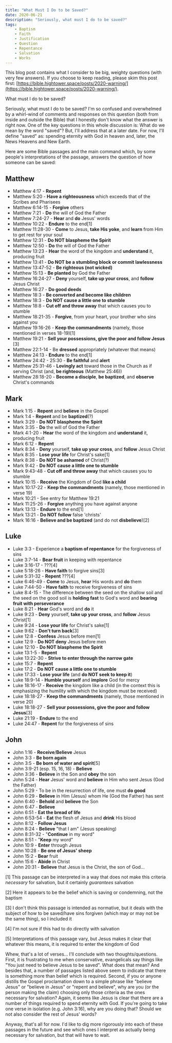```yaml
---
title: "What Must I Do to be Saved?"
date: 2020-06-21
description: "Seriously, what must I do to be saved?"
tags:
    - Baptism
    - Faith
    - Justification
    - Question
    - Repentance
    - Salvation
    - Works
---
```


This blog post contains what I consider to be big, weighty questions (with very few answers). If you choose to keep reading, please skim this post first: [https://bible.hightower.space/posts/2020-warning/](https://bible.hightower.space/posts/2020-warning/).

What must I do to be saved?

Seriously, what must I do to be saved? I'm so confused and overwhelmed by a whirl-wind of comments and responses on this question (both from inside and outside the Bible) that I honestly don't know what the answer is right now. One of the key questions in this whole discussion is: What do we mean by the word "saved"? But, I'll address that at a later date. For now, I'll define "saved" as: spending eternity with God in heaven and, later, the News Heavens and New Earth.

Here are some Bible passages and the main command which, by some people's interpretations of the passage, answers the question of how someone can be saved:

## Matthew

- Matthew 4:17 - **Repent**
- Matthew 5:20 - **Have a righteousness** which exceeds that of the Scribes and Pharisees
- Matthew 6:14-15 - **Forgive** others
- Matthew 7:21 - **Do** the will of God the Father
- Matthew 7:24-27 - **Hear** and **do** Jesus' words
- Matthew 10:22 - **Endure** to the end[1]
- Matthew 11:28-30 - **Come** to Jesus, **take His yoke**, and **learn** from Him to get rest for your soul
- Matthew 12:31 - **Do NOT blaspheme the Spirit**
- Matthew 12:50 - **Do** the will of God the Father
- Matthew 13:23 - **Hear** the word of the kingdom and **understand** it, producing fruit
- Matthew 13:41 - **Do NOT be a stumbling block or commit lawlessness**
- Matthew 13:47-52 - **Be righteous (not wicked)**
- Matthew 15:13 - **Be planted** by God the Father
- Matthew 16:24-27 - **Deny** yourself, **take up your cross**, and **follow** Jesus Christ
- Matthew 16:27 - **Do good deeds**
- Matthew 18:3 - **Be converted and become like children**
- Matthew 18:3 - **Do NOT cause a little one to stumble**
- Matthew 18:8 - **Cut off and throw away** that which causes you to stumble
- Matthew 18:21-35 - **Forgive**, from your heart, your brother who sins against you
- Matthew 19:16-26 - **Keep the commandments** (namely, those mentioned in verses 18-19)[1]
- Matthew 19:21 - **Sell your possessions, give the poor and follow Jesus** [3]
- Matthew 22:1-14 - Be **dressed** appropriately (whatever that means)
- Matthew 24:13 - **Endure** to the end[1]
- Matthew 24:42 - 25:30 - **Be faithful** and **alert**
- Matthew 25:31-46 - **Lovingly act** toward those in the Church as if serving Christ (and, **be righteous** (Matthew 25:46))
- Matthew 28:18-20 - **Become a disciple**, **be baptized**, and **observe** Christ's commands

## Mark

- Mark 1:15 - **Repent** and **believe** in the Gospel
- Mark 1:4 - **Repent** and be **baptized**(?)
- Mark 3:29 - **Do NOT blaspheme the Spirit**
- Mark 3:35 - **Do** the will of God the Father
- Mark 4:1-20 - **Hear** the word of the kingdom and **understand** it, producing fruit
- Mark 6:12 - **Repent**
- Mark 8:34 - **Deny** yourself, **take up your cross**, and **follow** Jesus Christ
- Mark 8:35 - **Lose your life** for Christ's sake[1]
- Mark 8:38 - **Do NOT be ashamed** of Christ(?)
- Mark 9:42 - **Do NOT cause a little one to stumble**
- Mark 9:43-48 - **Cut off and throw away** that which causes you to stumble
- Mark 10:15 - **Receive** the Kingdom of God **like a child**
- Mark 10:17-22 - **Keep the commandments** (namely, those mentioned in verse 19)
- Mark 10:21 - See entry for Matthew 19:21
- Mark 11:25-26 - **Forgive** anything you have against anyone
- Mark 13:13 - **Endure** to the end[1]
- Mark 13:21 - **Do NOT follow** false 'christs'
- Mark 16:16 - **Believe and be baptized** (and do not **disbelieve**)[2]

## Luke

- Luke 3:3 - Experience a **baptism of repentance** for the forgiveness of sins
- Luke 3:7-14 - **Bear fruit** in keeping with repentance
- Luke 3:16-17 - ???[4]
- Luke 5:18-26 - **Have faith** to forgive sins[3]
- Luke 5:31-32 - **Repent** ???[4]
- Luke 6:46-49 - **Come** to Jesus, **hear** His words and **do** them
- Luke 7:44-50 - **Have faith** to receive forgiveness of sins
- Luke 8:4-15 - The difference between the seed on the shallow soil and the seed on the good soil is **holding fast** to God's word and **bearing fruit with perseverance**
- Luke 8:21 - **Hear** God's word and **do** it
- Luke 9:23 - **Deny** yourself, **take up your cross**, and **follow** Jesus Christ[1]
- Luke 9:24 - **Lose your life** for Christ's sake[1]
- Luke 9:62 - **Don't turn back**[3]
- Luke 12:8 - **Confess** Jesus before men[1]
- Luke 12:9 - **Do NOT deny** Jesus before men
- Luke 12:10 - **Do NOT blaspheme the Spirit**
- Luke 13:1-5 - **Repent**
- Luke 13:22-30 - **Strive to enter through the narrow gate**
- Luke 15:7 - **Repent**
- Luke 17:2 - **Do NOT cause a little one to stumble**
- Luke 17:33 - **Lose your life** (and **do NOT seek to keep it**)
- Luke 18:9-14 - **Humble yourself** and **implore** God for mercy
- Luke 18:16-17 - **Receive** the kingdom like a child (in the context this is emphasizing the humility with which the kingdom must be received)
- Luke 18:18-27 - **Keep the commandments** (namely, those mentioned in verse 20)
- Luke 18:18-27 - **Sell your possessions, give the poor and follow Jesus**[3]
- Luke 21:19 - **Endure** to the end
- Luke 24:47 - **Repent** for the forgiveness of sins

## John

- John 1:16 - **Receive**/**Believe** Jesus
- John 3:3 - **Be born again**
- John 3:5 - **Be born of water and spirit**[5]
- John 3:9-21 (esp. 15, 16, 18) - **Believe**
- John 3:36 - **Believe** in the Son and **obey** the son
- John 5:24 - **Hear** Jesus' word and **believe** in Him who sent Jesus (God the Father)
- John 5:29 - To be in the resurrection of life, one must **do good**
- John 6:29 - **Believe** in Him (Jesus) whom He (God the Father) has sent
- John 6:40 - **Behold** and **believe** the Son
- John 6:47 - **Believe**
- John 6:51 - **Eat the bread of life**
- John 6:53-54 - **Eat** the flesh of Jesus and **drink** His blood
- John 8:12 - **Follow Jesus**
- John 8:24 - **Believe** "that I am" (Jesus speaking)
- John 8:31-32 - "**Continue** in my word"
- John 8:51 - "**Keep** my word"
- John 10:9 - **Enter** through Jesus
- John 10:28 - **Be one of Jesus' sheep**
- John 15:2 - **Bear** fruit
- John 15:6 - **Abide** in Christ
- John 20:31 - **Believe** that Jesus is the Christ, the son of God...

[1] This passage can be interpreted in a way that does not make this criteria *necessary* for salvation, but it certainly *guarantees* salvation

[2] Here it appears to be the belief which is saving or condemning, not the baptism

[3] I don't think this passage is intended as normative, but it deals with the subject of how to be saved/have sins forgiven (which may or may not be the same thing), so I included it

[4] I'm not sure if this had to do directly with salvation

[5] Interpretations of this passage vary, but Jesus makes it clear that whatever this means, it is required to enter the kingdom of God

Whew, that's a lot of verses... I'll conclude with two thoughts/questions. First, it is frustrating to me when conservative, evangelicals say things like "You just need to believe Jesus to be saved". What does that mean? And besides that, a number of passages listed above seem to indicate that there is something more than belief which is required. Second, if you or anyone distills the Gospel proclamation down to a simple phrase like "believe Jesus" or "believe in Jesus" or "repent and believe", why are you (or the person making the claim) choosing only those criteria as the ones necessary for salvation? Again, it seems like Jesus is clear that there are a number of things required to spend eternity with God. If you're going to take one verse in isolation (e.g. John 3:16), why are you doing that? Should we not also consider the rest of Jesus' words?

Anyway, that's all for now. I'd like to dig more rigorously into each of these passages in the future and see which ones I interpret as actually being necessary for salvation, but that will have to wait.
